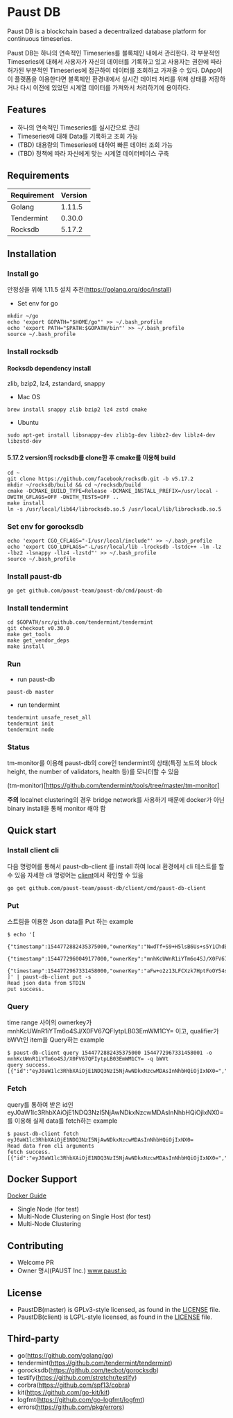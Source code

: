 # Paust DB

Paust DB is a blockchain based a decentralized database platform for continuous timeseries.

Paust DB는 하나의 연속적인 Timeseries를 블록체인 내에서 관리한다. 각 부분적인 Timeseries에 대해서 사용자가 자신의 데이터를 기록하고 있고 사용자는 권한에 따라 허가된 부분적인 Timeseries에 접근하여 데이터를 조회하고 가져올 수 있다. DApp이 이 플랫폼을 이용한다면 블록체인 환경내에서 실시간 데이터 처리를 위해 상태를 저장하거나 다시 이전에 있었던 시계열 데이터를 가져와서 처리하기에 용이하다. 

## Features
- 하나의 연속적인 Timeseries를 실시간으로 관리
- Timeseries에 대해 Data를 기록하고 조회 가능
- (TBD) 대용량의 Timeseries에 대하여 빠른 데이터 조회 가능
- (TBD) 정책에 따라 자신에게 맞는 시계열 데이터베이스 구축

## Requirements

Requirement|Version
---|---
Golang | 1.11.5
Tendermint | 0.30.0
Rocksdb | 5.17.2


## Installation
### Install go
안정성을 위해 1.11.5 설치 추천(https://golang.org/doc/install)
* Set env for go
```shell
mkdir ~/go
echo 'export GOPATH="$HOME/go"' >> ~/.bash_profile
echo 'export PATH="$PATH:$GOPATH/bin"' >> ~/.bash_profile
source ~/.bash_profile
```

### Install rocksdb
#### Rocksdb dependency install
zlib, bzip2, lz4, zstandard, snappy

* Mac OS
```shell
brew install snappy zlib bzip2 lz4 zstd cmake
```
* Ubuntu
```shell
sudo apt-get install libsnappy-dev zlib1g-dev libbz2-dev liblz4-dev libzstd-dev
```

#### 5.17.2 version의 rocksdb를 clone한 후 cmake를 이용해 build
```
cd ~
git clone https://github.com/facebook/rocksdb.git -b v5.17.2
mkdir ~/rocksdb/build && cd ~/rocksdb/build
cmake -DCMAKE_BUILD_TYPE=Release -DCMAKE_INSTALL_PREFIX=/usr/local -DWITH_GFLAGS=OFF -DWITH_TESTS=OFF ..
make install
ln -s /usr/local/lib64/librocksdb.so.5 /usr/local/lib/librocksdb.so.5
```
### Set env for gorocksdb
```shell
echo 'export CGO_CFLAGS="-I/usr/local/include"' >> ~/.bash_profile
echo 'export CGO_LDFLAGS="-L/usr/local/lib -lrocksdb -lstdc++ -lm -lz -lbz2 -lsnappy -llz4 -lzstd"' >> ~/.bash_profile
source ~/.bash_profile
```

### Install paust-db
```
go get github.com/paust-team/paust-db/cmd/paust-db
```

### Install tendermint
```
cd $GOPATH/src/github.com/tendermint/tendermint
git checkout v0.30.0
make get_tools
make get_vendor_deps
make install
```

### Run
* run paust-db
```
paust-db master
```
* run tendermint
```
tendermint unsafe_reset_all
tendermint init
tendermint node
```

### Status
tm-monitor를 이용해 paust-db의 core인 tendermint의 상태(특정 노드의 block height, the number of validators, health 등)를 모니터할 수 있음

(tm-monitor)[https://github.com/tendermint/tools/tree/master/tm-monitor]

**주의** localnet clustering의 경우 bridge network를 사용하기 때문에 docker가 아닌 binary install을 통해 monitor 해야 함

## Quick start
### Install client cli
다음 명령어를 통해서 paust-db-client 를 install 하여 local 환경에서 cli 테스트를 할 수 있음 
자세한 cli 명령어는 [client](https://github.com/paust-team/paust-db/tree/master/client)에서 확인할 수 있음
```
go get github.com/paust-team/paust-db/client/cmd/paust-db-client
```
### Put
스트림을 이용한 Json data를 Put 하는 example
```
$ echo '[
        {"timestamp":1544772882435375000,"ownerKey":"NwdTf+S9+H5lsB6Us+s5Y1ChdB1aKECA6gsyGCa8SCM=","qualifier":"Y3B1","data":"YWJj"},
        {"timestamp":1544772960049177000,"ownerKey":"mnhKcUWnR1iYTm6o4SJ/X0FV67QFIytpLB03EmWM1CY=","qualifier":"bWVt","data":"ZGVm"},
        {"timestamp":1544772967331458000,"ownerKey":"aFw+o2z13LFCXzk7HptFoOY54s7VGDeQQVo32REPFCU=","qualifier":"c3BlZWQ=","data":"Z2hp"}
]' | paust-db-client put -s
Read json data from STDIN
put success.
```

### Query
time range 사이의 ownerkey가 mnhKcUWnR1iYTm6o4SJ/X0FV67QFIytpLB03EmWM1CY= 이고, qualifier가 bWVt인 item을 Query하는 example
```
$ paust-db-client query 1544772882435375000 1544772967331458001 -o mnhKcUWnR1iYTm6o4SJ/X0FV67QFIytpLB03EmWM1CY= -q bWVt
query success.
[{"id":"eyJ0aW1lc3RhbXAiOjE1NDQ3NzI5NjAwNDkxNzcwMDAsInNhbHQiOjIxNX0=","timestamp":1544772960049177000,"ownerKey":"mnhKcUWnR1iYTm6o4SJ/X0FV67QFIytpLB03EmWM1CY=","qualifier":"bWVt"}]
```

### Fetch
query를 통하여 받은 id인 eyJ0aW1lc3RhbXAiOjE1NDQ3NzI5NjAwNDkxNzcwMDAsInNhbHQiOjIxNX0= 를 이용해 실제 data를 fetch하는 example
```
$ paust-db-client fetch eyJ0aW1lc3RhbXAiOjE1NDQ3NzI5NjAwNDkxNzcwMDAsInNhbHQiOjIxNX0=
Read data from cli arguments
fetch success.
[{"id":"eyJ0aW1lc3RhbXAiOjE1NDQ3NzI5NjAwNDkxNzcwMDAsInNhbHQiOjIxNX0=","timestamp":1544772960049177000,"data":"ZGVm"}]
```

## Docker Support
[Docker Guide](/docker/README.md)

- Single Node (for test)
- Multi-Node Clustering on Single Host (for test)
- Multi-Node Clustering


## Contributing
- Welcome PR
- Owner 명시(PAUST Inc.) www.paust.io

## License
- PaustDB(master) is GPLv3-style licensed, as found in the [LICENSE](https://github.com/paust-team/paust-db/LICENSE) file.
- PaustDB(client) is LGPL-style licensed, as found in the [LICENSE](https://github.com/paust-team/paust-db/client/LICENSE) file.

## Third-party

* go(https://github.com/golang/go)
* tendermint(https://github.com/tendermint/tendermint)
* gorocksdb(https://github.com/tecbot/gorocksdb)
* testify(https://github.com/stretchr/testify)
* corbra(https://github.com/spf13/cobra)
* kit(https://github.com/go-kit/kit)
* logfmt(https://github.com/go-logfmt/logfmt)
* errors(https://github.com/pkg/errors)
